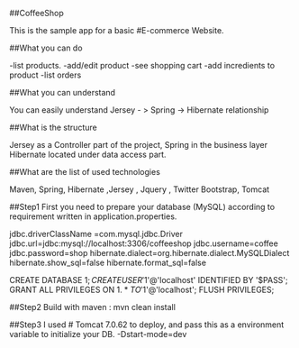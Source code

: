 
##CoffeeShop

This is the sample app for a basic #E-commerce Website.

##What you can do

-list products.
-add/edit  product
-see shopping cart
-add incredients to product
-list orders

##What you can understand

You can easily understand Jersey - > Spring -> Hibernate relationship

##What is the structure

Jersey as a Controller part of the project,
Spring in the business layer
Hibernate located under data access part.


##What are  the list of used technologies

Maven, Spring, Hibernate ,Jersey , Jquery , Twitter Bootstrap, Tomcat

##Step1
First you need to prepare your database (MySQL) according to requirement written in  application.properties.


jdbc.driverClassName =com.mysql.jdbc.Driver
jdbc.url=jdbc:mysql://localhost:3306/coffeeshop
jdbc.username=coffee
jdbc.password=shop
hibernate.dialect=org.hibernate.dialect.MySQLDialect
hibernate.show_sql=false
hibernate.format_sql=false


CREATE DATABASE $1;
CREATE USER '$1'@'localhost' IDENTIFIED BY '$PASS';
GRANT ALL PRIVILEGES ON $1.* TO '$1'@'localhost';
FLUSH PRIVILEGES;

##Step2
 Build with maven :
 mvn clean install

##Step3
I used # Tomcat 7.0.62 to deploy, and pass this as a environment variable to initialize your DB.
-Dstart-mode=dev




